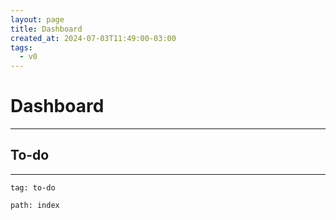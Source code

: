 ```yaml
---
layout: page
title: Dashboard
created_at: 2024-07-03T11:49:00-03:00
tags:
  - v0
---
```

# Dashboard
----
## To-do
---

```query
tag: to-do
```

```query
path: index
```
